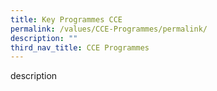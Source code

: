 ```yaml
---
title: Key Programmes CCE
permalink: /values/CCE-Programmes/permalink/
description: ""
third_nav_title: CCE Programmes
---
```

description